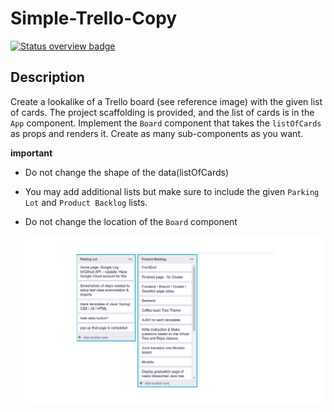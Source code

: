 # Simple-Trello-Copy
[![Status overview badge](../../blob/badges/.github/badges/main/badge.svg)](#-results)


## Description

Create a lookalike of a Trello board (see reference image) with the given list of cards. The project scaffolding is provided, and the list of cards is in the `App` component. Implement the `Board` component that takes the `listOfCards` as props and renders it. Create as many sub-components as you want.

**important**

- Do not change the shape of the data(listOfCards)
- You may add additional lists but make sure to include the given `Parking Lot` and `Product Backlog` lists.
- Do not change the location of the `Board` component

  <img src="./src/images/trello-copy.png" alt="trello card item" width="500" />

